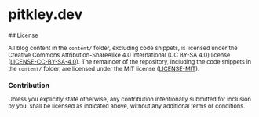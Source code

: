 # pitkley.dev

<sup>
## <a name="license"></a> License

All blog content in the `content/` folder, excluding code snippets, is licensed under the Creative Commons Attribution-ShareAlike 4.0 International (CC BY-SA 4.0) license ([LICENSE-CC-BY-SA-4.0](LICENSE-CC-BY-SA-4.0)).
The remainder of the repository, including the code snippets in the `content/` folder, are licensed under the MIT license ([LICENSE-MIT](LICENSE-MIT)).

### <a name="license-contribution"></a> Contribution

Unless you explicitly state otherwise, any contribution intentionally submitted for inclusion by you, shall be licensed as indicated above, without any additional terms or conditions.
</sup>

